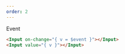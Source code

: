 ```yaml
---
order: 2
---
```


Event

```html
<Input on-change="{ v = $event }"></Input>
<Input value="{ v }"></Input>
```
